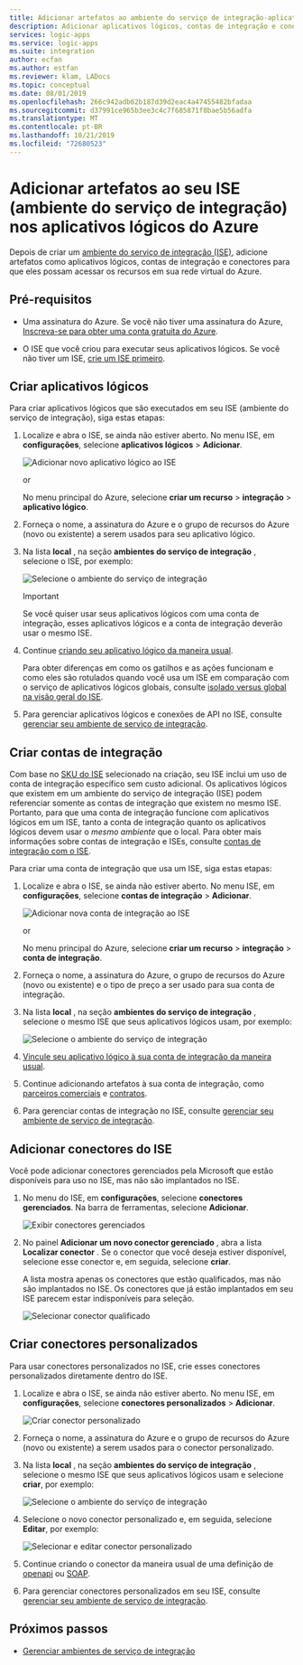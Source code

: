 ```yaml
---
title: Adicionar artefatos ao ambiente do serviço de integração-aplicativos lógicos do Azure
description: Adicionar aplicativos lógicos, contas de integração e conectores personalizados ao ISE (ambiente do serviço de integração) para acessar redes virtuais do Azure (VNETs)
services: logic-apps
ms.service: logic-apps
ms.suite: integration
author: ecfan
ms.author: estfan
ms.reviewer: klam, LADocs
ms.topic: conceptual
ms.date: 08/01/2019
ms.openlocfilehash: 266c942adb62b187d39d2eac4a47455482bfadaa
ms.sourcegitcommit: d37991ce965b3ee3c4c7f685871f8bae5b56adfa
ms.translationtype: MT
ms.contentlocale: pt-BR
ms.lasthandoff: 10/21/2019
ms.locfileid: "72680523"
---
```

# <a name="add-artifacts-to-your-integration-service-environment-ise-in-azure-logic-apps"></a>Adicionar artefatos ao seu ISE (ambiente do serviço de integração) nos aplicativos lógicos do Azure

Depois de criar um [ambiente do serviço de integração (ISE)](../logic-apps/connect-virtual-network-vnet-isolated-environment-overview.md), adicione artefatos como aplicativos lógicos, contas de integração e conectores para que eles possam acessar os recursos em sua rede virtual do Azure.

## <a name="prerequisites"></a>Pré-requisitos

* Uma assinatura do Azure. Se você não tiver uma assinatura do Azure, [Inscreva-se para obter uma conta gratuita do Azure](https://azure.microsoft.com/free/).

* O ISE que você criou para executar seus aplicativos lógicos. Se você não tiver um ISE, [crie um ISE primeiro](../logic-apps/connect-virtual-network-vnet-isolated-environment.md).

<a name="create-logic-apps-environment"></a>

## <a name="create-logic-apps"></a>Criar aplicativos lógicos

Para criar aplicativos lógicos que são executados em seu ISE (ambiente do serviço de integração), siga estas etapas:

1. Localize e abra o ISE, se ainda não estiver aberto. No menu ISE, em **configurações**, selecione **aplicativos lógicos**  > **Adicionar**.

   ![Adicionar novo aplicativo lógico ao ISE](./media/add-artifacts-integration-service-environment-ise/add-logic-app-to-ise.png)

   or

   No menu principal do Azure, selecione **criar um recurso**  > **integração**  > **aplicativo lógico**.

1. Forneça o nome, a assinatura do Azure e o grupo de recursos do Azure (novo ou existente) a serem usados para seu aplicativo lógico.

1. Na lista **local** , na seção **ambientes do serviço de integração** , selecione o ISE, por exemplo:

   ![Selecione o ambiente do serviço de integração](./media/add-artifacts-integration-service-environment-ise/create-logic-app-with-integration-service-environment.png)

   > [!IMPORTANT]
   > Se você quiser usar seus aplicativos lógicos com uma conta de integração, esses aplicativos lógicos e a conta de integração deverão usar o mesmo ISE.

1. Continue [criando seu aplicativo lógico da maneira usual](../logic-apps/quickstart-create-first-logic-app-workflow.md).

   Para obter diferenças em como os gatilhos e as ações funcionam e como eles são rotulados quando você usa um ISE em comparação com o serviço de aplicativos lógicos globais, consulte [isolado versus global na visão geral do ISE](../logic-apps/connect-virtual-network-vnet-isolated-environment-overview.md#difference).

1. Para gerenciar aplicativos lógicos e conexões de API no ISE, consulte [gerenciar seu ambiente de serviço de integração](../logic-apps/ise-manage-integration-service-environment.md).

<a name="create-integration-account-environment"></a>

## <a name="create-integration-accounts"></a>Criar contas de integração

Com base no [SKU do ISE](../logic-apps/connect-virtual-network-vnet-isolated-environment-overview.md#ise-level) selecionado na criação, seu ISE inclui um uso de conta de integração específico sem custo adicional. Os aplicativos lógicos que existem em um ambiente do serviço de integração (ISE) podem referenciar somente as contas de integração que existem no mesmo ISE. Portanto, para que uma conta de integração funcione com aplicativos lógicos em um ISE, tanto a conta de integração quanto os aplicativos lógicos devem usar o *mesmo ambiente* que o local. Para obter mais informações sobre contas de integração e ISEs, consulte [contas de integração com o ISE](connect-virtual-network-vnet-isolated-environment-overview.md#create-integration-account-environment).

Para criar uma conta de integração que usa um ISE, siga estas etapas:

1. Localize e abra o ISE, se ainda não estiver aberto. No menu ISE, em **configurações**, selecione **contas de integração**  > **Adicionar**.

   ![Adicionar nova conta de integração ao ISE](./media/add-artifacts-integration-service-environment-ise/add-integration-account-to-ise.png)

   or

   No menu principal do Azure, selecione **criar um recurso**  > **integração**  > **conta de integração**.

1. Forneça o nome, a assinatura do Azure, o grupo de recursos do Azure (novo ou existente) e o tipo de preço a ser usado para sua conta de integração.

1. Na lista **local** , na seção **ambientes do serviço de integração** , selecione o mesmo ISE que seus aplicativos lógicos usam, por exemplo:

   ![Selecione o ambiente do serviço de integração](./media/add-artifacts-integration-service-environment-ise/create-integration-account-with-integration-service-environment.png)

1. [Vincule seu aplicativo lógico à sua conta de integração da maneira usual](../logic-apps/logic-apps-enterprise-integration-create-integration-account.md#link-account).

1. Continue adicionando artefatos à sua conta de integração, como [parceiros comerciais](../logic-apps/logic-apps-enterprise-integration-partners.md) e [contratos](../logic-apps/logic-apps-enterprise-integration-agreements.md).

1. Para gerenciar contas de integração no ISE, consulte [gerenciar seu ambiente de serviço de integração](../logic-apps/ise-manage-integration-service-environment.md).

<a name="add-ise-connectors-environment"></a>

## <a name="add-ise-connectors"></a>Adicionar conectores do ISE

Você pode adicionar conectores gerenciados pela Microsoft que estão disponíveis para uso no ISE, mas não são implantados no ISE.

1. No menu do ISE, em **configurações**, selecione **conectores gerenciados**. Na barra de ferramentas, selecione **Adicionar**.

   ![Exibir conectores gerenciados](./media/add-artifacts-integration-service-environment-ise/ise-view-managed-connectors.png)

1. No painel **Adicionar um novo conector gerenciado** , abra a lista **Localizar conector** . Se o conector que você deseja estiver disponível, selecione esse conector e, em seguida, selecione **criar**.

   A lista mostra apenas os conectores que estão qualificados, mas não são implantados no ISE. Os conectores que já estão implantados em seu ISE parecem estar indisponíveis para seleção.

   ![Selecionar conector qualificado](./media/add-artifacts-integration-service-environment-ise/add-managed-connector.png)

<a name="create-custom-connectors-environment"></a>

## <a name="create-custom-connectors"></a>Criar conectores personalizados

Para usar conectores personalizados no ISE, crie esses conectores personalizados diretamente dentro do ISE.

1. Localize e abra o ISE, se ainda não estiver aberto. No menu ISE, em **configurações**, selecione **conectores personalizados**  > **Adicionar**.

   ![Criar conector personalizado](./media/add-artifacts-integration-service-environment-ise/add-custom-connector-to-ise.png)

1. Forneça o nome, a assinatura do Azure e o grupo de recursos do Azure (novo ou existente) a serem usados para o conector personalizado.

1. Na lista **local** , na seção **ambientes do serviço de integração** , selecione o mesmo ISE que seus aplicativos lógicos usam e selecione **criar**, por exemplo:

   ![Selecione o ambiente do serviço de integração](./media/add-artifacts-integration-service-environment-ise/create-custom-connector-with-integration-service-environment.png)

1. Selecione o novo conector personalizado e, em seguida, selecione **Editar**, por exemplo:

   ![Selecionar e editar conector personalizado](./media/add-artifacts-integration-service-environment-ise/edit-custom-connectors.png)

1. Continue criando o conector da maneira usual de uma definição de [openapi](https://docs.microsoft.com/connectors/custom-connectors/define-openapi-definition#import-the-openapi-definition) ou [SOAP](https://docs.microsoft.com/connectors/custom-connectors/create-register-logic-apps-soap-connector#2-define-your-connector).

1. Para gerenciar conectores personalizados em seu ISE, consulte [gerenciar seu ambiente de serviço de integração](../logic-apps/ise-manage-integration-service-environment.md).

## <a name="next-steps"></a>Próximos passos

* [Gerenciar ambientes de serviço de integração](../logic-apps/ise-manage-integration-service-environment.md)

